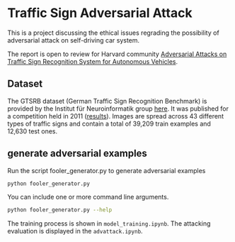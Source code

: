 # Traffic Sign Adversarial Attack

This is a project discussing the ethical issues regrading the possibility of adversarial attack on  self-driving car system.

The report is open to review for Harvard community [Adversarial Attacks on Traffic Sign Recognition System for Autonomous Vehicles](https://docs.google.com/document/d/1x-QusFRZBhfNtKUmDs824f-UmMYUe34NBhCS6YIdapI/edit?usp=sharing).

## Dataset

The GTSRB dataset (German Traffic Sign Recognition Benchmark) is provided by the Institut für Neuroinformatik group [here](http://benchmark.ini.rub.de/?section=gtsrb&subsection=news). It was published for a competition held in 2011 ([results](http://benchmark.ini.rub.de/?section=gtsrb&subsection=results)). Images are spread across 43 different types of traffic signs and contain a total of 39,209 train examples and 12,630 test ones.

## generate adversarial examples

Run the script fooler_generator.py to generate adversarial examples

  ```sh
  python fooler_generator.py
  ```
  
  You can include one or more command line arguments.

  ```sh
  python fooler_generator.py --help
  ```
  
 The training process is shown in `model_training.ipynb`. The attacking evaluation is displayed in the `advattack.ipynb`.
  
  
